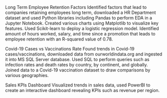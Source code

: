 Long Term Employee Retention Factors
Identified factors that lead to companies retaining employees long
term, downloaded a HR Department dataset and used Python
libraries including Pandas to perform EDA in a Jupyter Notebook.
Created various charts using Matplotlib to visualize key features.
Used Scikit-learn to deploy a logistic regression model.
Identified amount of hours worked, salary, and time since a promotion
that leads to employee retention with an R-squared value of 0.78.

Covid-19 Cases vs Vaccinations Rate
Found trends in Covid-19 cases/vaccinations, downloaded data from
ourworldindata.org and ingested it into MS SQL Server database.
Used SQL to perform queries such as infection rates and death rates
by country, by continent, and globally. Joined data to a Covid-19
vaccination dataset to draw comparisons by various geographies.

Sales KPIs Dashboard
Visualized trends in sales data, used PowerBI to create an
interactive dashboard revealing KPIs such as revenue per region.
